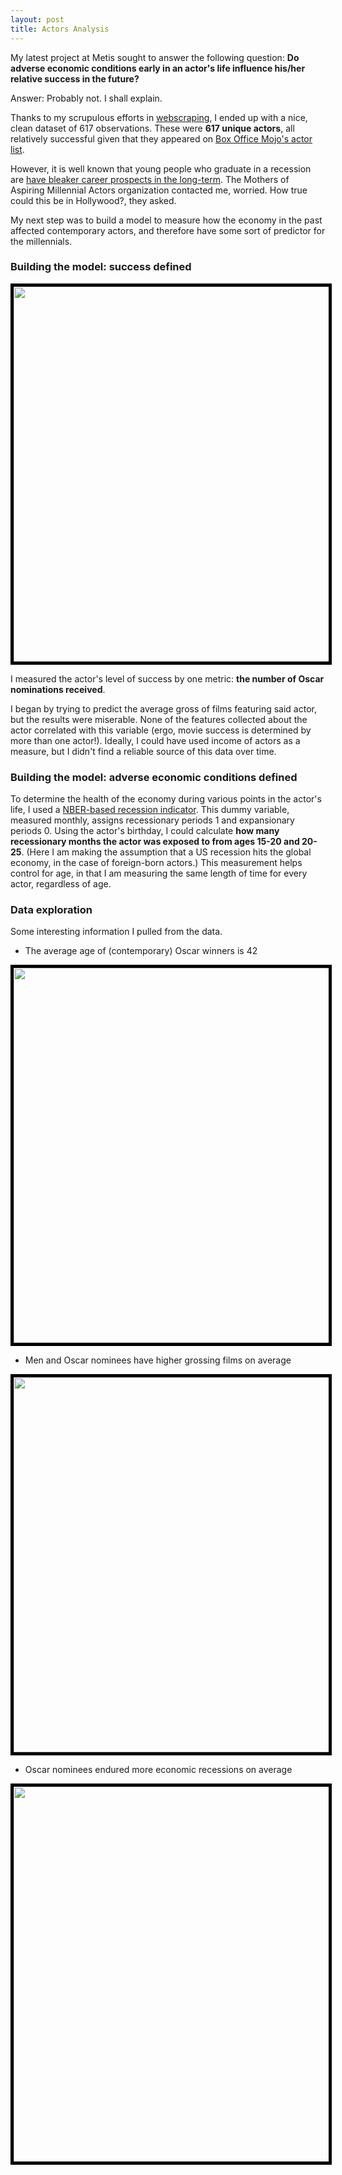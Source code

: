```yaml
---
layout: post
title: Actors Analysis
---
```


My latest project at Metis sought to answer the following question: <b>Do adverse economic conditions early in an actor's life influence his/her relative success in the future?</b>

Answer: Probably not. I shall explain.

Thanks to my scrupulous efforts in <a href="http://cgerson.github.io/Webscraping/" target="_blank">webscraping</a>, I ended up with a nice, clean dataset of 617 observations. These were <b>617 unique actors</b>, all relatively successful given that they appeared on <a href="http://www.boxofficemojo.com/people/?view=Actor&sort=sumgross&adjust_yr=2015&p=.htm" target="_blank">Box Office Mojo's actor list</a>.

However, it is well known that young people who graduate in a recession are <a href="http://www.epi.org/publication/bp243/" target="_blank">have bleaker career prospects in the long-term</a>. The Mothers of Aspiring Millennial Actors organization contacted me, worried. How true could this be in Hollywood?, they asked.

My next step was to build a model to measure how the economy in the past affected contemporary actors, and therefore have some sort of predictor for the millennials.

### Building the model: success defined

<img style= "width: 600px; border:5px solid black; margin: 0 auto;" src="http://cgerson.github.io/images/oscarrace.jpg"/>

I measured the actor's level of success by one metric: <b>the number of Oscar nominations received</b>.

I began by trying to predict the average gross of films featuring said actor, but the results were miserable. None of the features collected about the actor correlated with this variable (ergo, movie success is determined by more than one actor!). Ideally, I could have used income of actors as a measure, but I didn't find a reliable source of this data over time.

### Building the model: adverse economic conditions defined

To determine the health of the economy during various points in the actor's life, I used a <a href="https://research.stlouisfed.org/fred2/series/USREC" target="_blank">NBER-based recession indicator</a>. This dummy variable, measured monthly, assigns recessionary periods 1 and expansionary periods 0. Using the actor's birthday, I could calculate <b>how many recessionary months the actor was exposed to from ages 15-20 and 20-25</b>. (Here I am making the assumption that a US recession hits the global economy, in the case of foreign-born actors.) This measurement helps control for age, in that I am measuring the same length of time for every actor, regardless of age.

### Data exploration

Some interesting information I pulled from the data.

* The average age of (contemporary) Oscar winners is 42

<img style= "width: 600px; border:5px solid black; margin: 0 auto;" src="http://cgerson.github.io/images/Age_Osc.png"/>

* Men and Oscar nominees have higher grossing films on average

<img style= "width: 600px; border:5px solid black; margin: 0 auto;" src="http://cgerson.github.io/images/Avg_Gross_Sex_Osc.png"/>

* Oscar nominees endured more economic recessions on average

<img style= "width: 600px; border:5px solid black; margin: 0 auto;" src="http://cgerson.github.io/images/Avg_Rec_pd_Osc.png"/>

